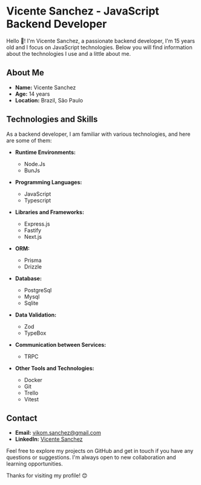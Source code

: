 # Vicente Sanchez - JavaScript Backend Developer

Hello 👋! I'm Vicente Sanchez, a passionate backend developer, I'm 15 years old and I focus on JavaScript technologies. Below you will find information about the technologies I use and a little about me.

## About Me
- **Name:** Vicente Sanchez
- **Age:** 14 years
- **Location:** Brazil, São Paulo

## Technologies and Skills
As a backend developer, I am familiar with various technologies, and here are some of them:

- **Runtime Environments:**
  - Node.Js
  - BunJs

- **Programming Languages:**
  - JavaScript
  - Typescript

- **Libraries and Frameworks:**
  - Express.js
  - Fastify
  - Next.js

- **ORM:**
  - Prisma
  - Drizzle

- **Database:**
  - PostgreSql
  - Mysql
  - Sqlite

- **Data Validation:**
  - Zod
  - TypeBox

- **Communication between Services:**
  - TRPC

- **Other Tools and Technologies:**
  - Docker
  - Git
  - Trello
  - Vitest
<!-- 
## Featured Projects
- [Project Name 1](link to the repository): Brief description of the project.
- [Project Name 2](link to the repository): Brief description of the project.
!-->

## Contact
- **Email:** [vikom.sanchez@gmail.com](mailto:vikom.sanchez@gmail.com)
- **LinkedIn:** [Vicente Sanchez](https://www.linkedin.com/in/vicentesan)
<!-- 
## Contributions
- [Project/Open Source Contribution 1](link to the contribution): Brief description of the contribution.
- [Project/Open Source Contribution 2](link to the contribution): Brief description of the contribution.


## Future Goals
- []
!-->

Feel free to explore my projects on GitHub and get in touch if you have any questions or suggestions. I'm always open to new collaboration and learning opportunities.

Thanks for visiting my profile! 😊
